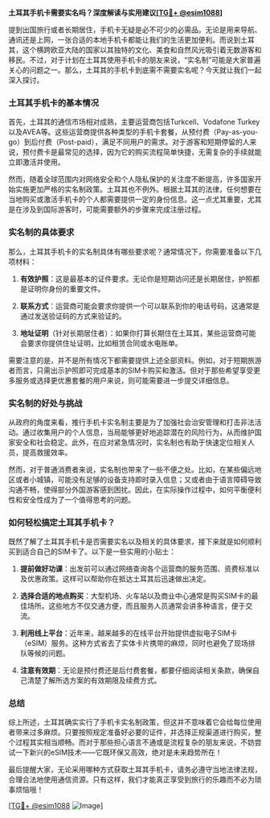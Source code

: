 **土耳其手机卡需要实名吗？深度解读与实用建议[[TG💪+ @esim1088](https://t.me/s/esim1088)]**

提到出国旅行或者长期居住，手机卡无疑是必不可少的必需品。无论是用来导航、通讯还是上网，一张合适的本地手机卡都能让我们的生活更加便利。而说到土耳其，这个横跨欧亚大陆的国家以其独特的文化、美食和自然风光吸引着无数游客和移民。不过，对于计划在土耳其使用手机卡的朋友来说，“实名制”可能是大家普遍关心的问题之一。那么，土耳其的手机卡到底需不需要实名呢？今天就让我们一起深入探讨。

### 土耳其手机卡的基本情况

首先，土耳其的通信市场相对成熟，主要运营商包括Turkcell、Vodafone Turkey以及AVEA等。这些运营商提供各种类型的手机卡套餐，从预付费（Pay-as-you-go）到后付费（Post-paid），满足不同用户的需求。对于游客和短期停留的人来说，预付费卡是最常见的选择，因为它的购买流程简单快捷，无需复杂的手续就能立即激活并使用。

然而，随着全球范围内对网络安全和个人隐私保护的关注度不断提高，许多国家开始实施更加严格的实名制政策。土耳其也不例外。根据土耳其的法律，任何想要在当地购买或激活手机卡的个人都需要提供一定的身份信息。这一点尤其重要，尤其是在涉及到国际游客时，可能需要额外的步骤来完成注册过程。

### 实名制的具体要求

那么，土耳其手机卡的实名制具体有哪些要求呢？通常情况下，你需要准备以下几项材料：

1. **有效护照**：这是最基本的证件要求。无论你是短期访问还是长期居住，护照都是证明你身份的重要文件。
   
2. **联系方式**：运营商可能会要求你提供一个可以联系到你的电话号码，这通常是通过发送验证码的方式来验证的。

3. **地址证明**（针对长期居住者）：如果你打算长期住在土耳其，某些运营商可能会要求你提供住址证明，比如租赁合同或水电账单。

需要注意的是，并不是所有情况下都需要提供上述全部资料。例如，对于短期旅游者而言，只需出示护照即可完成基本的SIM卡购买和激活。但对于那些希望享受更多服务或选择更优惠套餐的用户来说，则可能需要进一步提交详细信息。

### 实名制的好处与挑战

从政府的角度来看，推行手机卡实名制主要是为了加强社会治安管理和打击非法活动。通过收集用户的个人信息，当局能够更好地追踪潜在的风险行为，从而维护国家安全和社会稳定。此外，在应对紧急情况时，实名制也有助于快速定位相关人员，提高救援效率。

然而，对于普通消费者来说，实名制也带来了一些不便之处。比如，在某些偏远地区或者小城镇，可能没有足够的设备支持即时录入信息；又或者由于语言障碍导致沟通不畅，使得部分外国游客感到困扰。因此，在实际操作过程中，如何平衡便利性和安全性成为了一个值得思考的问题。

### 如何轻松搞定土耳其手机卡？

既然了解了土耳其手机卡是否需要实名以及相关的具体要求，接下来就是如何顺利买到适合自己的SIM卡了。以下是一些实用的小贴士：

1. **提前做好功课**：出发前可以通过网络查询各个运营商的服务范围、资费标准以及优惠政策。这样可以帮助你在抵达土耳其后迅速做出决定。

2. **选择合适的地点购买**：大型机场、火车站以及商业中心通常是购买SIM卡的最佳场所。这些地方不仅交通方便，而且服务人员通常会讲多种语言，便于交流。

3. **利用线上平台**：近年来，越来越多的在线平台开始提供虚拟电子SIM卡（eSIM）服务。这种方式省去了实体卡片携带的麻烦，同时也避免了现场排队等候的问题。

4. **注意有效期**：无论是预付费还是后付费套餐，都要仔细阅读相关条款，确保自己清楚了解所选方案的有效期限及续费方式。

### 总结

综上所述，土耳其确实实行了手机卡实名制政策，但这并不意味着它会给每位使用者带来过多麻烦。只要按照规定准备好必要的证件，并选择正规渠道进行购买，整个过程其实相当顺畅。而对于那些担心语言不通或是流程复杂的朋友来说，不妨尝试一下新兴的eSIM技术——它既环保又高效，绝对是未来趋势所在！

最后提醒大家，无论采用哪种方式获取土耳其手机卡，请务必遵守当地法律法规，合理合法地使用通信资源。只有这样，我们才能真正享受到旅行的乐趣而不必为琐事烦恼哦！

[[TG💪+ @esim1088](https://t.me/s/esim1088) ![Image](https://i.postimg.cc/4NQfJmqS/Snipaste-2025-05-13-00-14-12.png)]